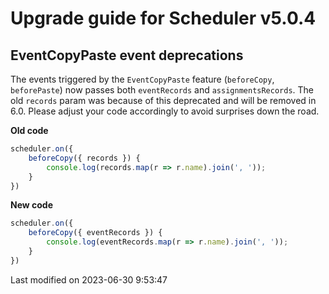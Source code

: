 # Upgrade guide for Scheduler v5.0.4

## EventCopyPaste event deprecations

The events triggered by the `EventCopyPaste` feature (`beforeCopy`, `beforePaste`) now passes both `eventRecords` and
`assignmentsRecords`. The old `records` param was because of this deprecated and will be removed in 6.0. Please adjust
your code accordingly to avoid surprises down the road.

**Old code**
```javascript
scheduler.on({
    beforeCopy({ records }) {
        console.log(records.map(r => r.name).join(', '));
    }
})
```

**New code**
```javascript
scheduler.on({
    beforeCopy({ eventRecords }) {
        console.log(eventRecords.map(r => r.name).join(', '));
    }
})
```


<p class="last-modified">Last modified on 2023-06-30 9:53:47</p>